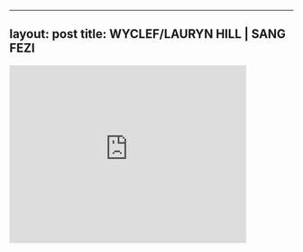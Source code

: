 
---
layout: post
title: WYCLEF/LAURYN HILL | SANG FEZI
---


<div class="output"><iframe width="420" height="315" src="http://www.youtube.com/embed/yC34hslzs6o" frameborder="0" allowfullscreen></iframe></div>

